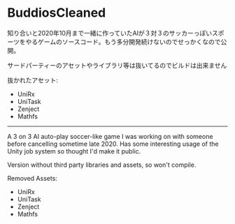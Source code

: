 # BuddiosCleaned

知り合いと2020年10月まで一緒に作っていたAIが３対３のサッカーっぽいスポーツをやるゲームのソースコード。もう多分開発続けないのでせっかくなので公開。

サードパーティーのアセットやライブラリ等は抜いてるのでビルドは出来ません

抜かれたアセット:
- UniRx
- UniTask
- Zenject
- Mathfs

___

A 3 on 3 AI auto-play soccer-like game I was working on with someone before cancelling sometime late 2020. Has some interesting usage of the Unity job system so thought I'd make it public.

Version without third party libraries and assets, so won't compile.

Removed Assets:
- UniRx
- UniTask
- Zenject
- Mathfs
